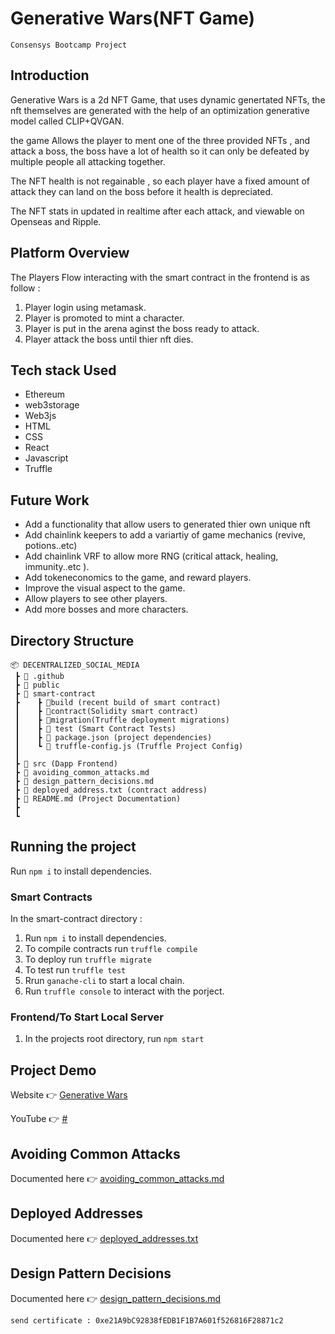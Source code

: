 # Generative Wars(NFT Game)
`Consensys Bootcamp Project`


## Introduction

Generative Wars is a 2d NFT Game, that uses dynamic genertated NFTs, the nft themselves are generated with the help of an optimization generative model called CLIP+QVGAN.

the game Allows the player to ment one of the three provided NFTs , and attack a boss, the boss have a lot of health so it can only be defeated by multiple people all attacking together.

The NFT health is not regainable , so each player have a fixed amount of attack they can land on the boss before it health is depreciated.  

The NFT stats in updated in realtime after each attack, and viewable on Openseas and Ripple.

## Platform Overview

The Players Flow interacting with the smart contract in the frontend is as follow :
1. Player login using metamask.
2. Player is promoted to mint a character.
3. Player is put in the arena aginst the boss ready to attack.
4. Player attack the boss until thier nft dies. 


## Tech stack Used
- Ethereum
- web3storage
- Web3js
- HTML
- CSS
- React
- Javascript
- Truffle

## Future Work
- Add a functionality that allow users to generated thier own unique nft
- Add chainlink keepers to add a variartiy of game mechanics (revive, potions..etc)
- Add chainlink VRF to allow more RNG (critical attack, healing, immunity..etc ).
- Add tokeneconomics to the game, and reward players.
- Improve the visual aspect to the game.
- Allow players to see other players.
- Add more bosses and more characters.



## Directory Structure
```
📦 DECENTRALIZED_SOCIAL_MEDIA
 ┣ 📂 .github
 ┣ 📂 public
 ┣ 📂 smart-contract
 ┣    ┣ 📂build (recent build of smart contract)
 ┃ 	  ┣ 📂contract(Solidity smart contract)
 ┃	  ┣	📂migration(Truffle deployment migrations)
 ┃    ┣ 📂 test (Smart Contract Tests)
 ┃	  ┣ 📜 package.json (project dependencies)
 ┃	  ┗ 📜 truffle-config.js (Truffle Project Config)
 ┃	  
 ┣ 📂 src (Dapp Frontend)
 ┣ 📜 avoiding_common_attacks.md
 ┣ 📜 design_pattern_decisions.md
 ┣ 📜 deployed_address.txt (contract address)
 ┣ 📜 README.md (Project Documentation)
 ┣ 
 ┗ 
```

## Running the project
Run `npm i` to install dependencies.

### Smart Contracts
In the smart-contract directory :
1. Run `npm i` to install dependencies. 
2. To compile contracts run `truffle compile`
3. To deploy run `truffle migrate` 
4. To test run `truffle test` 
5. Rrun `ganache-cli` to start a local chain.
6. Run `truffle console` to interact with the porject.

### Frontend/To Start Local Server
1. In the projects root directory, run `npm start`

## Project Demo
Website 👉 [Generative Wars](https://orange-lake-7069.on.fleek.co/)

YouTube 👉 [#](link)

## Avoiding Common Attacks
Documented here 👉 [avoiding_common_attacks.md](avoiding_common_attacks.md)

## Deployed Addresses
Documented here 👉 [deployed_addresses.txt](deployed_addresses.txt)

## Design Pattern Decisions
Documented here 👉 [design_pattern_decisions.md](design_pattern_decisions.md)

`send certificate : 0xe21A9bC92838fEDB1F1B7A601f526816F28871c2`


